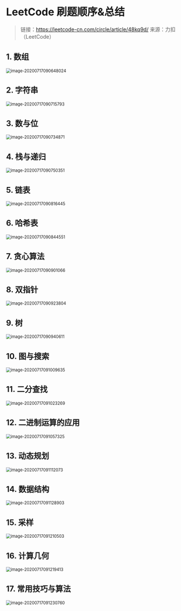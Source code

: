# LeetCode 刷题顺序&总结

> 链接：https://leetcode-cn.com/circle/article/48kq9d/
> 来源：力扣（LeetCode）

## 1. 数组

<img src="https://gitee.com/JoeMendez/picGoImages/raw/master/img/20200717090650.png" alt="image-20200717090648024" style="zoom:80%;" />


## 2. 字符串

<img src="https://gitee.com/JoeMendez/picGoImages/raw/master/img/20200717090717.png" alt="image-20200717090715793" style="zoom:80%;" />


## 3. 数与位

<img src="https://gitee.com/JoeMendez/picGoImages/raw/master/img/20200717090736.png" alt="image-20200717090734871" style="zoom:80%;" />


## 4. 栈与递归

<img src="https://gitee.com/JoeMendez/picGoImages/raw/master/img/20200717090751.png" alt="image-20200717090750351" style="zoom:80%;" />


## 5. 链表

<img src="https://gitee.com/JoeMendez/picGoImages/raw/master/img/20200717090818.png" alt="image-20200717090816445" style="zoom:80%;" />


## 6. 哈希表

<img src="https://gitee.com/JoeMendez/picGoImages/raw/master/img/20200717090846.png" alt="image-20200717090844551" style="zoom:80%;" />


## 7. 贪心算法

<img src="https://gitee.com/JoeMendez/picGoImages/raw/master/img/20200717090902.png" alt="image-20200717090901066" style="zoom:80%;" />


## 8. 双指针

<img src="https://gitee.com/JoeMendez/picGoImages/raw/master/img/20200717090925.png" alt="image-20200717090923804" style="zoom:80%;" />


## 9. 树

<img src="https://gitee.com/JoeMendez/picGoImages/raw/master/img/20200717090942.png" alt="image-20200717090940611" style="zoom:80%;" />


## 10. 图与搜索

<img src="https://gitee.com/JoeMendez/picGoImages/raw/master/img/20200717091011.png" alt="image-20200717091009635" style="zoom:80%;" />


## 11. 二分查找

<img src="https://gitee.com/JoeMendez/picGoImages/raw/master/img/20200717091024.png" alt="image-20200717091023269" style="zoom:80%;" />


## 12. 二进制运算的应用

<img src="https://gitee.com/JoeMendez/picGoImages/raw/master/img/20200717091058.png" alt="image-20200717091057325" style="zoom:80%;" />


## 13. 动态规划

<img src="https://gitee.com/JoeMendez/picGoImages/raw/master/img/20200717091113.png" alt="image-20200717091112073" style="zoom:80%;" />


## 14. 数据结构

<img src="https://gitee.com/JoeMendez/picGoImages/raw/master/img/20200717091130.png" alt="image-20200717091128903" style="zoom:80%;" />


## 15. 采样

<img src="https://gitee.com/JoeMendez/picGoImages/raw/master/img/20200717091212.png" alt="image-20200717091210503" style="zoom:80%;" />


## 16. 计算几何

<img src="https://gitee.com/JoeMendez/picGoImages/raw/master/img/20200717091221.png" alt="image-20200717091219413" style="zoom:80%;" />


## 17. 常用技巧与算法

<img src="https://gitee.com/JoeMendez/picGoImages/raw/master/img/20200717091232.png" alt="image-20200717091230760" style="zoom:80%;" />

